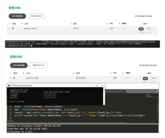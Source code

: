 ![UpdateBefore](./img/UpdateBefore.png)



![GetId](./img/GetId.png)



![UpdateAfter](./img/UpdateAfter.png)